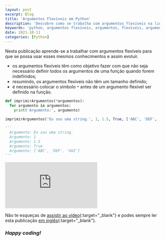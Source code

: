 ```yaml
---
layout: post
excerpt: Blog
title: 'Argumentos Flexíveis em Python'
description: 'Descobre como se trabalha com argumentos flexíveis na linguagem de programação Python. Obtém respostas às tuas dúvidas com a teoria e os exemplos apresentados.'
keywords: 'python, argumentos flexíveis, argumentos, flexíveis, argumento, publicação'
date: 2021-10-11
categories: [Python]
---
```


Nesta publicação aprende-se a trabalhar com argumentos flexíveis para que se possa usar esses mesmos conhecimentos e assim evoluir.

- os argumentos flexíveis têm como objetivo fazer com que não seja necessário definir todos os argumentos de uma função quando forem indefinidos;
- resumindo, os argumentos flexíveis não têm um tamanho definido;
- é necessário colocar o símbolo `*` antes de um argumento flexível ser definido na função.

```python
def imprimirArgumentos(*argumentos):
  for argumento in argumentos:
    print('Argumento:', argumento)

imprimirArgumentos('Eu sou uma string.', 1, 1.5, True, ['ABC', 'DEF', 'GHI'])

'''
  Argumento: Eu sou uma string.
  Argumento: 1
  Argumento: 1.5
  Argumento: True
  Argumento: ['ABC', 'DEF', 'GHI']
'''
```

<div class="video-container">
  <iframe src="https://www.youtube.com/embed/LhcLdqNjvpc" frameborder="0" allowfullscreen></iframe>
</div>

Não te esqueças de [assistir ao vídeo](https://youtu.be/LhcLdqNjvpc){:target="\_blank"} e podes sempre ler esta publicação [em inglês](https://nelsonsilvadev.com/blog/20211011/flexible-arguments-in-python/){:target="\_blank"}.

### _Happy coding!_
